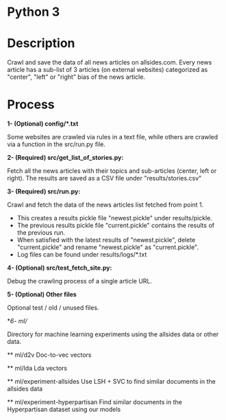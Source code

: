 # Python 3

# Description

Crawl and save the data of all news articles on allsides.com. Every news article has a sub-list of 3 articles (on external websites) categorized as "center", "left" or "right" bias of the news article.

# Process

**1- (Optional) config/*.txt**

Some websites are crawled via rules in a text file, while others are crawled via a function in the src/run.py file.

**2- (Required) src/get_list_of_stories.py:**

Fetch all the news articles with their topics and sub-articles (center, left or right).
The results are saved as a CSV file under "results/stories.csv"

**3- (Required) src/run.py:**

Crawl and fetch the data of the news articles list fetched from point 1.

- This creates a results pickle file "newest.pickle" under results/pickle.
- The previous results pickle file "current.pickle" contains the results of the previous run.
- When satisfied with the latest results of "newest.pickle", delete "current.pickle" and rename "newest.pickle" as "current.pickle".
- Log files can be found under results/logs/*.txt

**4- (Optional) src/test_fetch_site.py:**

Debug the crawling process of a single article URL.

**5- (Optional) Other files**

Optional test / old / unused files.

**6- ml/*

Directory for machine learning experiments using the allsides data or other data.

** ml/d2v
Doc-to-vec vectors

** ml/lda
Lda vectors

** ml/experiment-allsides
Use LSH + SVC to find similar documents in the allsides data

** ml/experiment-hyperpartisan
Find similar documents in the Hyperpartisan dataset using our models
